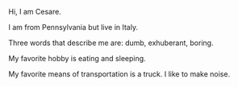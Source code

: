 Hi, I am Cesare.

I am from Pennsylvania but live in Italy.

Three words that describe me are: dumb, exhuberant, boring.

My favorite hobby is eating and sleeping.

My favorite means of transportation is a truck. I like to make noise.
